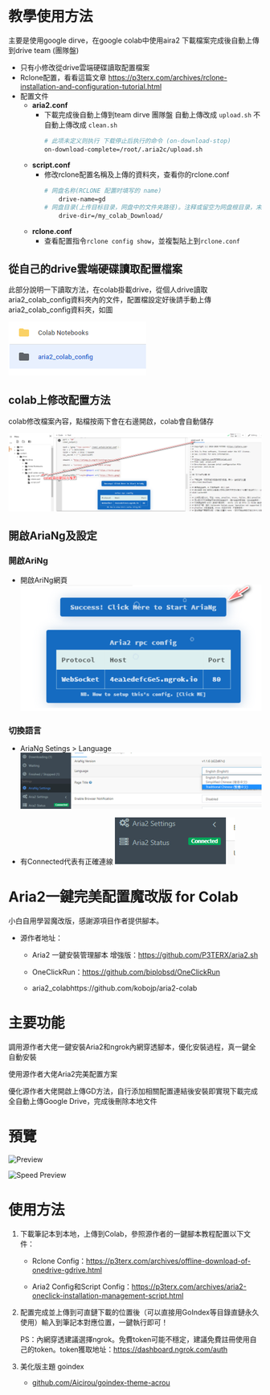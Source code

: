 
# 教學使用方法
主要是使用google dirve，在google colab中使用aira2 下載檔案完成後自動上傳到drive team (團隊盤)

* 只有小修改從drive雲端硬碟讀取配置檔案
* Rclone配置，看看這篇文章 https://p3terx.com/archives/rclone-installation-and-configuration-tutorial.html
* 配置文件
    - **aria2.conf**
        * 下載完成後自動上傳到team dirve 團隊盤
            自動上傳改成 `upload.sh`
            不自動上傳改成 `clean.sh`
            ```bash       
            # 此项未定义则执行 下载停止后执行的命令 (on-download-stop)
            on-download-complete=/root/.aria2c/upload.sh
            ```
    - **script.conf**
        * 修改rclone配置名稱及上傳的資料夾，查看你的rclone.conf
            ```bash
            # 网盘名称(RCLONE 配置时填写的 name)
                drive-name=gd
            # 网盘目录(上传目标目录，网盘中的文件夹路径)。注释或留空为网盘根目录，末尾不要有斜杠。
                drive-dir=/my_colab_Download/
            ```
    - **rclone.conf**
        * 查看配置指令`rclone config show`，並複製貼上到`rclone.conf`

## 從自己的drive雲端硬碟讀取配置檔案

此部分說明一下讀取方法，在colab掛載drive，從個人drive讀取aria2_colab_config資料夾內的文件，配置檔設定好後請手動上傳aria2_colab_config資料夾，如圖

![drive](./media/2020-09-04-15-51-32.png)

## colab上修改配置方法

colab修改檔案內容，點檔按兩下會在右邊開啟，colab會自動儲存

![colab](./media/2020-09-04-15-55-19.png)


## 開啟AriaNg及設定

### 開啟AriNg
* 開啟AriNg網頁
    ![AriNg](./media/2020-09-04-16-10-29.png)

### 切換語言

* AriaNg Setings > Language 
    ![Setings](./media/2020-09-04-16-03-18.png)

* 有Connected代表有正確連線
    ![Connected](./media/2020-09-04-16-04-33.png)


# Aria2一鍵完美配置魔改版 for Colab

小白自用學習魔改版，感謝源項目作者提供腳本。

* 源作者地址：
    * Aria2 一鍵安裝管理腳本 增強版：https://github.com/P3TERX/aria2.sh

    * OneClickRun：https://github.com/biplobsd/OneClickRun

    * aria2_colabhttps://github.com/kobojp/aria2-colab

# 主要功能

調用源作者大佬一鍵安裝Aria2和ngrok內網穿透腳本，優化安裝過程，真一鍵全自動安裝

使用源作者大佬Aria2完美配置方案

優化源作者大佬開啟上傳GD方法，自行添加相關配置連結後安裝即實現下載完成全自動上傳Google Drive，完成後刪除本地文件

# 預覽

![Preview](https://github.com/hmglife/aria2-colab/raw/master/Preview.png)

![Speed Preview](https://github.com/hmglife/aria2-colab/raw/master/Speed%20Preview.png)


# 使用方法

1. 下載筆記本到本地，上傳到Colab，參照源作者的一鍵腳本教程配置以下文件：

    * Rclone Config：https://p3terx.com/archives/offline-download-of-onedrive-gdrive.html

    * Aria2 Config和Script Config：https://p3terx.com/archives/aria2-oneclick-installation-management-script.html

2. 配置完成並上傳到可直鏈下載的位置後（可以直接用GoIndex等目錄直鏈永久使用）輸入到筆記本對應位置，一鍵執行即可！

    PS：內網穿透建議選擇ngrok。免費token可能不穩定，建議免費註冊使用自己的token。token獲取地址：https://dashboard.ngrok.com/auth

3. 美化版主題 goindex
    * [github.com/Aicirou/goindex-theme-acrou](https://github.com/Aicirou/goindex-theme-acrou)
